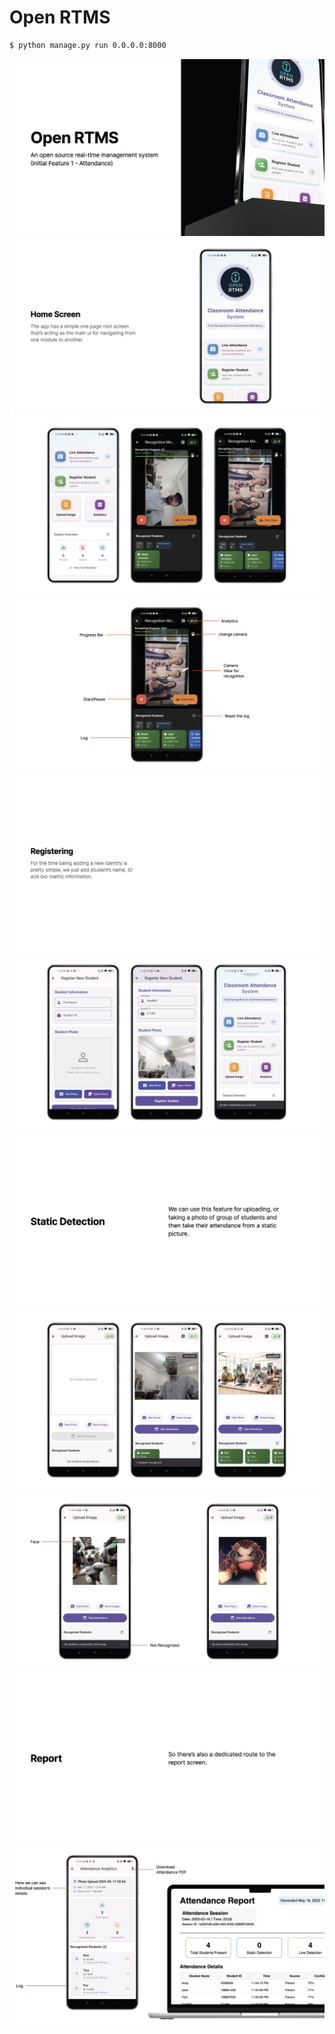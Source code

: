 # Open RTMS

```bash
$ python manage.py run 0.0.0.0:8000
```

![](/slides/Open%20RTMS_Page_01.png)
![](/slides/Open%20RTMS_Page_02.png)
![](/slides/Open%20RTMS_Page_03.png)
![](/slides/Open%20RTMS_Page_04.png)
![](/slides/Open%20RTMS_Page_05.png)
![](/slides/Open%20RTMS_Page_06.png)
![](/slides/Open%20RTMS_Page_07.png)
![](/slides/Open%20RTMS_Page_08.png)
![](/slides/Open%20RTMS_Page_09.png)
![](/slides/Open%20RTMS_Page_10.png)
![](/slides/Open%20RTMS_Page_11.png)